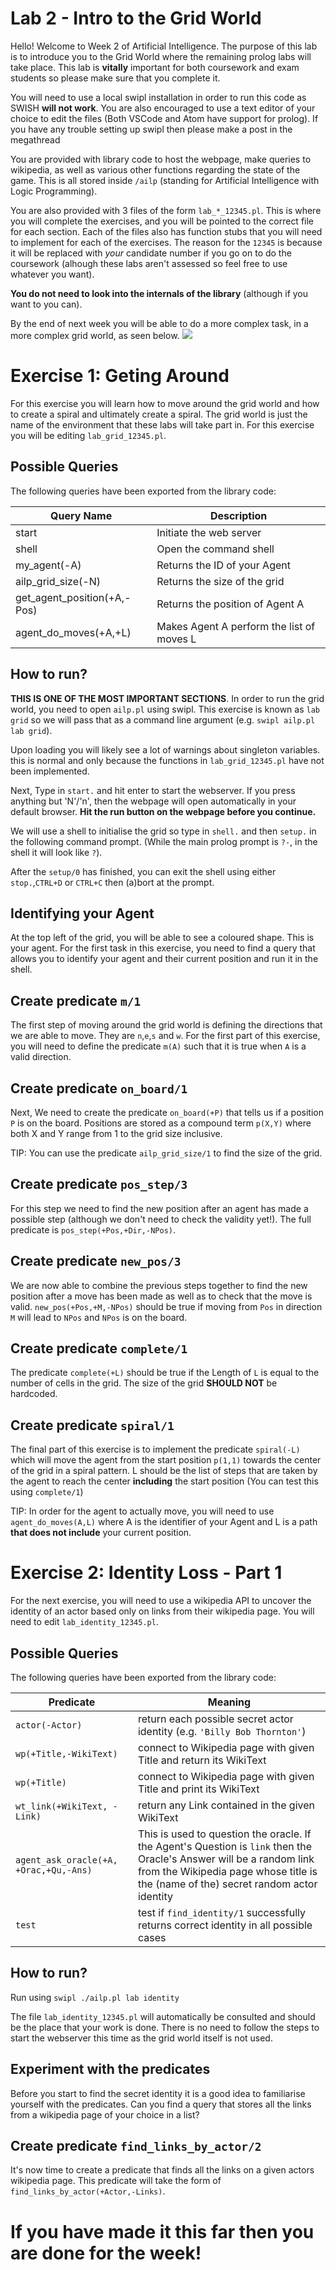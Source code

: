 # Lab 2 - Intro to the Grid World

Hello! Welcome to Week 2 of Artificial Intelligence. The purpose of this lab is to introduce you to the Grid World where the remaining prolog labs will take place. This lab is **vitally** important for both coursework and exam students so please make sure that you complete it.

You will need to use a local swipl installation in order to run this code as SWISH **will not work**. You are also encouraged to use a text editor of your choice to edit the files (Both VSCode and Atom have support for prolog). If you have any trouble setting up swipl then please make a post in the megathread

You are provided with library code to host the webpage, make queries to wikipedia, as well as various other functions regarding the state of the game. This is all stored inside `/ailp` (standing for Artificial Intelligence with Logic Programming). 

You are also provided with 3 files of the form `lab_*_12345.pl`. This is where you will complete the exercises, and you will be pointed to the correct file for each section. Each of the files also has function stubs that you will need to implement for each of the exercises. The reason for the `12345` is because it will be replaced with *your* candidate number if you go on to do the coursework (alhough these labs aren't assessed so feel free to use whatever you want). 

**You do not need to look into the internals of the library** (although if you want to you can).


By the end of next week you will be able to do a more complex task, in a more complex grid world, as seen below. 
![](search.png)

# Exercise 1: Geting Around

 For this exercise you will learn how to move around the grid world and how to create a spiral and ultimately create a spiral. The grid world is just the name of the environment that these labs will take part in. For this exercise you will be editing `lab_grid_12345.pl`.

## Possible Queries 

The following queries have been exported from the library code:

| Query Name                  | Description                               |
|-----------------------------|-------------------------------------------|
| start                       | Initiate the web server                   |
| shell                       | Open the command shell                    |
| my_agent(-A)                | Returns the ID of your Agent              |
| ailp_grid_size(-N)          | Returns the size of the grid              |
| get_agent_position(+A,-Pos) | Returns the position of Agent A           |
| agent_do_moves(+A,+L)       | Makes Agent A perform the list of moves L |

## How to run?

**THIS IS ONE OF THE MOST IMPORTANT SECTIONS**. In order to run the grid world, you need to open `ailp.pl` using swipl. This exercise is known as `lab grid` so we will pass that as a command line argument (e.g. `swipl ailp.pl lab grid`).
 
Upon loading you will likely see a lot of warnings
about singleton variables. this is normal and only because the functions in `lab_grid_12345.pl` have not been implemented. 

Next, Type in `start.` and hit enter to start the webserver. If you press anything but 'N'/'n', then the webpage will open automatically in your default browser. **Hit the run button on the webpage before you continue.**

We will use a shell to initialise the grid so type in `shell.` and then `setup.` in the following command prompt. (While the main prolog prompt is `?-`, in the shell it will look like `?`).

After the `setup/0` has finished, you can exit the shell using either `stop.`,`CTRL+D` or `CTRL+C` then (a)bort at the prompt.

## Identifying your Agent

At the top left of the grid, you will be able to see a coloured shape. This is your agent. For the first task in this exercise, you need to find a query that allows you to identify your agent and their current position and run it in the shell.

## Create predicate `m/1`

The first step of moving around the grid world is defining the directions that we are able to move. They are `n`,`e`,`s` and `w`. For the first part of this exercise, you will need to define the predicate `m(A)` such that it is true when `A` is a valid direction.

## Create predicate `on_board/1`

Next, We need to create the predicate `on_board(+P)` that tells us if a position `P` is on the board. Positions are stored as a compound term `p(X,Y)` where both X and Y range from 1 to the grid size inclusive.

TIP: You can use the predicate `ailp_grid_size/1` to find the size of the grid.

## Create predicate `pos_step/3`

For this step we need to find the new position after an agent has made a possible step (although we don't need to check the validity yet!). The full predicate is `pos_step(+Pos,+Dir,-NPos)`.

## Create predicate `new_pos/3`

We are now able to combine the previous steps together to find the new position after a move has been made as well as to check that the move is valid. `new_pos(+Pos,+M,-NPos)` should be true if moving from `Pos` in direction `M` will lead to `NPos` and `NPos` is on the board.

## Create predicate `complete/1`

The predicate `complete(+L)` should be true if the Length of `L` is equal to the number of cells in the grid. The size of the grid **SHOULD NOT** be hardcoded.

## Create predicate `spiral/1`

The final part of this exercise is to implement the predicate `spiral(-L)` which will move the agent from the start position `p(1,1)` towards the center of the grid in a spiral pattern. L should be the list of steps that are taken by the agent to reach the center **including** the start position (You can test this using `complete/1`) 

TIP: In order for the agent to actually move, you will need to use `agent_do_moves(A,L)` where A is the identifier of your Agent and L is a path **that does not include** your current position.
# Exercise 2: Identity Loss - Part 1

For the next exercise, you will need to use a wikipedia API to uncover the identity of an actor based only on links from their wikipedia page. You will need to edit `lab_identity_12345.pl`.

## Possible Queries

The following queries have been exported from the library code:

| Predicate				   						| Meaning                                                               				|
|-----------------------------------------------|---------------------------------------------------------------------------------------|
| `actor(-Actor)`								| return each possible secret actor identity  (e.g. `'Billy Bob Thornton'`)		|
| `wp(+Title,-WikiText)`					| connect to Wikipedia page with given Title and return its WikiText    				|
| `wp(+Title)`								| connect to Wikipedia page with given Title  and print its WikiText 					|
| `wt_link(+WikiText, -Link)`				| return any Link contained in the given WikiText										|
| `agent_ask_oracle(+A, +Orac,+Qu,-Ans)`| This is used to question the oracle. If the Agent's Question is `link` then the Oracle's Answer will be a random link from the Wikipedia page whose title is the (name of the) secret random actor identity |
| `test`										| test if `find_identity/1` successfully returns correct identity in all possible cases	|

## How to run?

Run using `swipl ./ailp.pl lab identity` 

The file `lab_identity_12345.pl` will automatically be consulted and should be the place that your work is done. There is no need to follow the steps to start the webserver this time as the grid world itself is not used.


## Experiment with the predicates

Before you start to find the secret identity it is a good idea to familiarise yourself with the predicates. Can you find a query that stores all the links from a wikipedia page of your choice in a list?

## Create predicate `find_links_by_actor/2`

It's now time to create a predicate that finds all the links on a given actors wikipedia page. This predicate will take the form of `find_links_by_actor(+Actor,-Links)`. 

# If you have made it this far then you are done for the week!